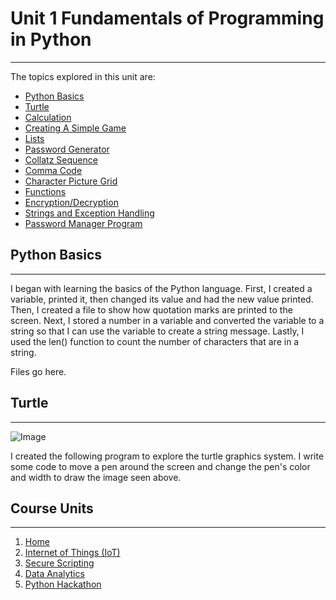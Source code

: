 # Unit 1 Fundamentals of Programming in Python

----------

The topics explored in this unit are:

- [Python Basics](#python-basics)
- [Turtle](#turtle)
- [Calculation]()
- [Creating A Simple Game]()
- [Lists]()
- [Password Generator]()
- [Collatz Sequence]()
- [Comma Code]()
- [Character Picture Grid]()
- [Functions]()
- [Encryption/Decryption]()
- [Strings and Exception Handling]()
- [Password Manager Program]()


## Python Basics

----------

I began with learning the basics of the Python language. First, I created a variable, printed it, then changed its value and had the new value printed. Then, I created a file to show how quotation marks are printed to the screen. Next, I stored a number in a variable and converted the variable to a string so that I can use the variable to create a string message. Lastly, I used the len() function to count the number of characters that are in a string.

Files go here.

## Turtle

----------

![Image]()

I created the following program to explore the turtle graphics system. I write some code to move a pen around the screen and change the pen's color and width to draw the image seen above.

## Course Units

----------

1. [Home]()
2. [Internet of Things (IoT)]()
3. [Secure Scripting]()
4. [Data Analytics]()
5. [Python Hackathon]()

